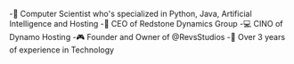 -👋 Computer Scientist who's specialized in Python, Java, Artificial Intelligence and Hosting
-🤖 CEO of Redstone Dynamics Group
-💻 CINO of Dynamo Hosting
-🎮 Founder and Owner of @RevsStudios
-🤘 Over 3 years of experience in Technology
